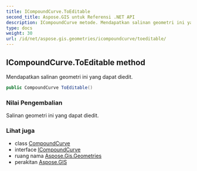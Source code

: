 ```yaml
---
title: ICompoundCurve.ToEditable
second_title: Aspose.GIS untuk Referensi .NET API
description: ICompoundCurve metode. Mendapatkan salinan geometri ini yang dapat diedit.
type: docs
weight: 30
url: /id/net/aspose.gis.geometries/icompoundcurve/toeditable/
---
```

## ICompoundCurve.ToEditable method

Mendapatkan salinan geometri ini yang dapat diedit.

```csharp
public CompoundCurve ToEditable()
```

### Nilai Pengembalian

Salinan geometri ini yang dapat diedit.

### Lihat juga

* class [CompoundCurve](../../compoundcurve/)
* interface [ICompoundCurve](../)
* ruang nama [Aspose.Gis.Geometries](../../icompoundcurve/)
* perakitan [Aspose.GIS](../../../)


